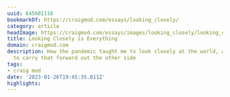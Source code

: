```yaml
---
uuid: 645601116
bookmarkOf: https://craigmod.com/essays/looking_closely/
category: article
headImage: https://craigmod.com/essays/images/looking_closely/looking_closely-hero.jpg
title: Looking Closely is Everything
domain: craigmod.com
description: How the pandemic taught me to look closely at the world, and how I hope
  to carry that forward out the other side
tags:
- craig mod
date: '2023-01-26T19:45:35.811Z'
highlights:
---
```



